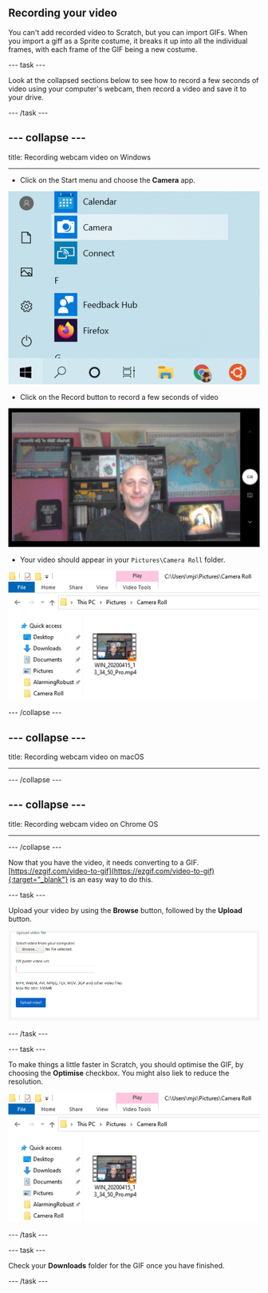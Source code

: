 ## Recording your video

You can't add recorded video to Scratch, but you can import GIFs. When you import a giff as a Sprite costume, it breaks it up into all the individual frames, with each frame of the GIF being a new costume.

--- task ---

Look at the collapsed sections below to see how to record a few seconds of video using your computer's webcam, then record a video and save it to your drive.

--- /task ---

--- collapse ---
---

title: Recording webcam video on Windows

---
- Click on the Start menu and choose the **Camera** app.

![image showing start menu with camera app selected in Winows](images/camera-app.png)

- Click on the Record button to record a few seconds of video

![image showing camera app with record button](images/record-win.png)

- Your video should appear in your `Pictures\Camera Roll` folder.

![image showing captured video in the camera roll folder](images/camera-roll.png)


--- /collapse ---

--- collapse ---
---

title: Recording webcam video on macOS

---



--- /collapse ---

--- collapse ---
---

title: Recording webcam video on Chrome OS

---



--- /collapse ---

Now that you have the video, it needs converting to a GIF. [https://ezgif.com/video-to-gif](https://ezgif.com/video-to-gif){:target="_blank"} is an easy way to do this.

--- task ---

Upload your video by using the **Browse** button, followed by the **Upload** button.

![image showing ezgif.com upload interface](images/ezgif-upload.png)

--- /task ---

--- task ---

To make things a little faster in Scratch, you should optimise the GIF, by choosing the **Optimise** checkbox. You might also liek to reduce the resolution.

![Image showing optimisation options on ezgif.com](images/optimise-gif.png)

--- /task ---

--- task ---

Check your **Downloads** folder for the GIF once you have finished.

--- /task ---




